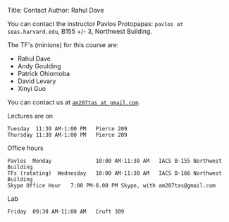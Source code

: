 Title: Contact
Author: Rahul Dave

You can contact the instructor Pavlos Protopapas: `pavlos at seas.harvard.edu`, B155 +/- 3, Northwest Building.

The TF's (minions) for this course are:

* Rahul Dave
* Andy Goulding
* Patrick Ohiomoba
* David Levary
* Xinyi Guo

You can contact us at [`am207tas at gmail.com`](mailto:am207tas@gmail.com).

Lectures are on

	Tuesday	 11:30 AM-1:00 PM	Pierce 209
	Thursday 11:30 AM-1:00 PM	Pierce 209

Office hours	

	Pavlos	Monday				10:00 AM-11:30 AM	IACS B-155 Northwest Building 
	TFs (rotating)	Wednesday	10:00 AM-11:30 AM	IACS B-166 Northwest Building
	Skype Office Hour	7:00 PM-8.00 PM	Skype, with am207tas@gmail.com	

Lab		

	Friday	09:30 AM-11:00 AM	Cruft 309